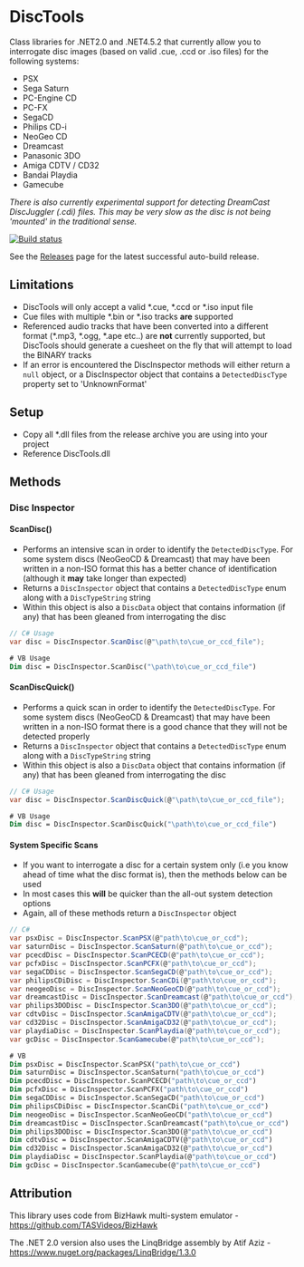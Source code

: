 # DiscTools
Class libraries for .NET2.0 and .NET4.5.2 that currently allow you to interrogate disc images (based on valid .cue, .ccd or .iso files) for the following systems:

* PSX
* Sega Saturn
* PC-Engine CD
* PC-FX
* SegaCD
* Philips CD-i
* NeoGeo CD
* Dreamcast
* Panasonic 3DO
* Amiga CDTV / CD32
* Bandai Playdia
* Gamecube

*There is also currently experimental support for detecting DreamCast DiscJuggler (.cdi) files. This may be very slow as the disc is not being 'mounted' in the traditional sense.*

[![Build status](https://ci.appveyor.com/api/projects/status/58juhmjpih7mw266/branch/master?svg=true)](https://ci.appveyor.com/project/Asnivor/disctools/branch/master)

See the [Releases](https://github.com/Asnivor/DiscTools/releases) page for the latest successful auto-build release.

## Limitations
* DiscTools will only accept a valid *.cue, *.ccd or *.iso input file
* Cue files with multiple *.bin or *.iso tracks **are** supported
* Referenced audio tracks that have been converted into a different format (*.mp3, *.ogg, *.ape etc..) are **not** currently supported, but DiscTools should generate a cuesheet on the fly that will attempt to load the BINARY tracks
* If an error is encountered the DiscInspector methods will either return a `null` object, or a DiscInspector object that contains a `DetectedDiscType` property set to 'UnknownFormat'

## Setup
* Copy all *.dll files from the release archive you are using into your project
* Reference DiscTools.dll

## Methods

### Disc Inspector

#### ScanDisc()
* Performs an intensive scan in order to identify the `DetectedDiscType`. For some system discs (NeoGeoCD & Dreamcast) that may have been written in a non-ISO format this has a better chance of identification (although it **may** take longer than expected)
* Returns a `DiscInspector` object that contains a `DetectedDiscType` enum along with a `DiscTypeString` string
* Within this object is also a `DiscData` object that contains information (if any) that has been gleaned from interrogating the disc

```c#
// C# Usage
var disc = DiscInspector.ScanDisc(@"\path\to\cue_or_ccd_file");
```

```vb
# VB Usage
Dim disc = DiscInspector.ScanDisc("\path\to\cue_or_ccd_file")
```

#### ScanDiscQuick()
* Performs a quick scan in order to identify the `DetectedDiscType`. For some system discs (NeoGeoCD & Dreamcast) that may have been written in a non-ISO format there is a good chance that they will not be detected properly
* Returns a `DiscInspector` object that contains a `DetectedDiscType` enum along with a `DiscTypeString` string
* Within this object is also a `DiscData` object that contains information (if any) that has been gleaned from interrogating the disc

```c#
// C# Usage
var disc = DiscInspector.ScanDiscQuick(@"\path\to\cue_or_ccd_file");
```

```vb
# VB Usage
Dim disc = DiscInspector.ScanDiscQuick("\path\to\cue_or_ccd_file")
```

#### System Specific Scans
* If you want to interrogate a disc for a certain system only (i.e you know ahead of time what the disc format is), then the methods below can be used
* In most cases this **will** be quicker than the all-out system detection options
* Again, all of these methods return a `DiscInspector` object

```c#
// C#
var psxDisc = DiscInspector.ScanPSX(@"path\to\cue_or_ccd");
var saturnDisc = DiscInspector.ScanSaturn(@"path\to\cue_or_ccd");
var pcecdDisc = DiscInspector.ScanPCECD(@"path\to\cue_or_ccd");
var pcfxDisc = DiscInspector.ScanPCFX(@"path\to\cue_or_ccd");
var segaCDDisc = DiscInspector.ScanSegaCD(@"path\to\cue_or_ccd");
var philipsCDiDisc = DiscInspector.ScanCDi(@"path\to\cue_or_ccd");
var neogeoDisc = DiscInspector.ScanNeoGeoCD(@"path\to\cue_or_ccd");
var dreamcastDisc = DiscInspector.ScanDreamcast(@"path\to\cue_or_ccd");
var philips3DODisc = DiscInspector.Scan3DO(@"path\to\cue_or_ccd");
var cdtvDisc = DiscInspector.ScanAmigaCDTV(@"path\to\cue_or_ccd");
var cd32Disc = DiscInspector.ScanAmigaCD32(@"path\to\cue_or_ccd");
var playdiaDisc = DiscInspector.ScanPlaydia(@"path\to\cue_or_ccd");
var gcDisc = DiscInspector.ScanGamecube(@"path\to\cue_or_ccd");
```

```vb
# VB
Dim psxDisc = DiscInspector.ScanPSX("path\to\cue_or_ccd")
Dim saturnDisc = DiscInspector.ScanSaturn("path\to\cue_or_ccd")
Dim pcecdDisc = DiscInspector.ScanPCECD("path\to\cue_or_ccd")
Dim pcfxDisc = DiscInspector.ScanPCFX("path\to\cue_or_ccd")
Dim segaCDDisc = DiscInspector.ScanSegaCD("path\to\cue_or_ccd")
Dim philipsCDiDisc = DiscInspector.ScanCDi("path\to\cue_or_ccd")
Dim neogeoDisc = DiscInspector.ScanNeoGeoCD("path\to\cue_or_ccd")
Dim dreamcastDisc = DiscInspector.ScanDreamcast("path\to\cue_or_ccd")
Dim philips3DODisc = DiscInspector.Scan3DO(@"path\to\cue_or_ccd")
Dim cdtvDisc = DiscInspector.ScanAmigaCDTV(@"path\to\cue_or_ccd")
Dim cd32Disc = DiscInspector.ScanAmigaCD32(@"path\to\cue_or_ccd")
Dim playdiaDisc = DiscInspector.ScanPlaydia(@"path\to\cue_or_ccd")
Dim gcDisc = DiscInspector.ScanGamecube(@"path\to\cue_or_ccd")
```


## Attribution
This library uses code from BizHawk multi-system emulator - https://github.com/TASVideos/BizHawk

The .NET 2.0 version also uses the LinqBridge assembly by Atif Aziz - https://www.nuget.org/packages/LinqBridge/1.3.0
